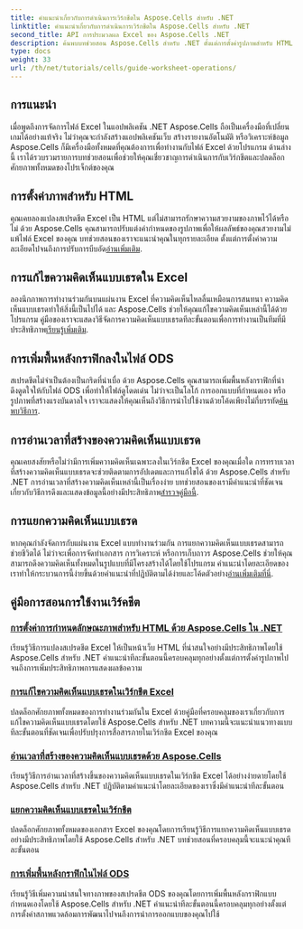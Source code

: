 ```yaml
---
title: คำแนะนำเกี่ยวกับการดำเนินการเวิร์กชีตใน Aspose.Cells สำหรับ .NET
linktitle: คำแนะนำเกี่ยวกับการดำเนินการเวิร์กชีตใน Aspose.Cells สำหรับ .NET
second_title: API การประมวลผล Excel ของ Aspose.Cells .NET
description: ค้นพบบทช่วยสอน Aspose.Cells สำหรับ .NET ตั้งแต่การตั้งค่ารูปภาพสำหรับ HTML ไปจนถึงการเพิ่มพื้นหลังกราฟิกใน ODS เรียนรู้ด้วยคำแนะนำทีละขั้นตอน
type: docs
weight: 33
url: /th/net/tutorials/cells/guide-worksheet-operations/
---
```

## การแนะนำ

เมื่อพูดถึงการจัดการไฟล์ Excel ในแอปพลิเคชัน .NET Aspose.Cells ถือเป็นเครื่องมือที่เปลี่ยนเกมได้อย่างแท้จริง ไม่ว่าคุณจะกำลังสร้างแอปพลิเคชันเว็บ สร้างรายงานอัตโนมัติ หรือวิเคราะห์ข้อมูล Aspose.Cells ก็มีเครื่องมือทั้งหมดที่คุณต้องการเพื่อทำงานกับไฟล์ Excel ด้วยโปรแกรม ด้านล่างนี้ เราได้รวบรวมรายการบทช่วยสอนเพื่อช่วยให้คุณเชี่ยวชาญการดำเนินการกับเวิร์กชีตและปลดล็อกศักยภาพทั้งหมดของโปรเจ็กต์ของคุณ

## การตั้งค่าภาพสำหรับ HTML 
 
คุณเคยลองแปลงสเปรดชีต Excel เป็น HTML แต่ไม่สามารถรักษาความสวยงามของภาพไว้ได้หรือไม่ ด้วย Aspose.Cells คุณสามารถปรับแต่งค่ากำหนดของรูปภาพเพื่อให้ผลลัพธ์ของคุณสวยงามไม่แพ้ไฟล์ Excel ของคุณ บทช่วยสอนของเราจะแนะนำคุณในทุกรายละเอียด ตั้งแต่การตั้งค่าความละเอียดไปจนถึงการปรับการบีบอัด[อ่านเพิ่มเติม](./setting-image-preferences/).

## การแก้ไขความคิดเห็นแบบเธรดใน Excel 
 
 ลองนึกภาพการทำงานร่วมกันบนแผ่นงาน Excel ที่ความคิดเห็นไหลลื่นเหมือนการสนทนา ความคิดเห็นแบบเธรดทำให้สิ่งนี้เป็นไปได้ และ Aspose.Cells ช่วยให้คุณแก้ไขความคิดเห็นเหล่านี้ได้ด้วยโปรแกรม คู่มือของเราจะแสดงวิธีจัดการความคิดเห็นแบบเธรดทีละขั้นตอนเพื่อการทำงานเป็นทีมที่มีประสิทธิภาพ[เรียนรู้เพิ่มเติม](./editing-threaded-comments/).

## การเพิ่มพื้นหลังกราฟิกลงในไฟล์ ODS
  
 สเปรดชีตไม่จำเป็นต้องเป็นกริดที่น่าเบื่อ ด้วย Aspose.Cells คุณสามารถเพิ่มพื้นหลังกราฟิกที่น่าดึงดูดใจให้กับไฟล์ ODS เพื่อทำให้ไฟล์ดูโดดเด่น ไม่ว่าจะเป็นโลโก้ การออกแบบที่กำหนดเอง หรือรูปภาพที่สร้างแรงบันดาลใจ เราจะแสดงให้คุณเห็นถึงวิธีการนำไปใช้งานด้วยโค้ดเพียงไม่กี่บรรทัด[ค้นพบวิธีการ](./adding-graphic-background-in-ods-file/).

## การอ่านเวลาที่สร้างของความคิดเห็นแบบเธรด  

 คุณเคยสงสัยหรือไม่ว่ามีการเพิ่มความคิดเห็นเฉพาะลงในเวิร์กชีต Excel ของคุณเมื่อใด การทราบเวลาที่สร้างความคิดเห็นแบบเธรดจะช่วยติดตามการอัปเดตและการแก้ไขได้ ด้วย Aspose.Cells สำหรับ .NET การอ่านเวลาที่สร้างความคิดเห็นเหล่านี้เป็นเรื่องง่าย บทช่วยสอนของเรามีคำแนะนำที่ชัดเจนเกี่ยวกับวิธีการดึงและแสดงข้อมูลนี้อย่างมีประสิทธิภาพ[สำรวจคู่มือนี้](./read-created-time-of-threaded-comment/).

## การแยกความคิดเห็นแบบเธรด  

 หากคุณกำลังจัดการกับแผ่นงาน Excel แบบทำงานร่วมกัน การแยกความคิดเห็นแบบเธรดสามารถช่วยชีวิตได้ ไม่ว่าจะเพื่อการจัดทำเอกสาร การวิเคราะห์ หรือการเก็บถาวร Aspose.Cells ช่วยให้คุณสามารถดึงความคิดเห็นทั้งหมดในรูปแบบที่มีโครงสร้างได้โดยใช้โปรแกรม คำแนะนำโดยละเอียดของเราทำให้กระบวนการนี้ง่ายขึ้นด้วยคำแนะนำที่ปฏิบัติตามได้ง่ายและโค้ดตัวอย่าง[อ่านเพิ่มเติมที่นี่](./extract-threaded-comments/).

## คู่มือการสอนการใช้งานเวิร์คชีต
### [การตั้งค่าการกำหนดลักษณะภาพสำหรับ HTML ด้วย Aspose.Cells ใน .NET](./setting-image-preferences/)
เรียนรู้วิธีการแปลงสเปรดชีต Excel ให้เป็นหน้าเว็บ HTML ที่น่าสนใจอย่างมีประสิทธิภาพโดยใช้ Aspose.Cells สำหรับ .NET คำแนะนำทีละขั้นตอนนี้ครอบคลุมทุกอย่างตั้งแต่การตั้งค่ารูปภาพไปจนถึงการเพิ่มประสิทธิภาพการแสดงผลข้อความ
### [การแก้ไขความคิดเห็นแบบเธรดในเวิร์กชีต Excel](./editing-threaded-comments/)
ปลดล็อกศักยภาพทั้งหมดของการทำงานร่วมกันใน Excel ด้วยคู่มือที่ครอบคลุมของเราเกี่ยวกับการแก้ไขความคิดเห็นแบบเธรดโดยใช้ Aspose.Cells สำหรับ .NET บทความนี้จะแนะนำแนวทางแบบทีละขั้นตอนที่ชัดเจนเพื่อปรับปรุงการสื่อสารภายในเวิร์กชีต Excel ของคุณ
### [อ่านเวลาที่สร้างของความคิดเห็นแบบเธรดด้วย Aspose.Cells](./read-created-time-of-threaded-comment/)
เรียนรู้วิธีการอ่านเวลาที่สร้างขึ้นของความคิดเห็นแบบเธรดในเวิร์กชีต Excel ได้อย่างง่ายดายโดยใช้ Aspose.Cells สำหรับ .NET ปฏิบัติตามคำแนะนำโดยละเอียดของเราซึ่งมีคำแนะนำทีละขั้นตอน
### [แยกความคิดเห็นแบบเธรดในเวิร์กชีต](./extract-threaded-comments/)
ปลดล็อกศักยภาพทั้งหมดของเอกสาร Excel ของคุณโดยการเรียนรู้วิธีการแยกความคิดเห็นแบบเธรดอย่างมีประสิทธิภาพโดยใช้ Aspose.Cells สำหรับ .NET บทช่วยสอนที่ครอบคลุมนี้จะแนะนำคุณทีละขั้นตอน
### [การเพิ่มพื้นหลังกราฟิกในไฟล์ ODS](./adding-graphic-background-in-ods-file/)
เรียนรู้วิธีเพิ่มความน่าสนใจทางภาพของสเปรดชีต ODS ของคุณโดยการเพิ่มพื้นหลังกราฟิกแบบกำหนดเองโดยใช้ Aspose.Cells สำหรับ .NET คำแนะนำทีละขั้นตอนนี้ครอบคลุมทุกอย่างตั้งแต่การตั้งค่าสภาพแวดล้อมการพัฒนาไปจนถึงการนำการออกแบบของคุณไปใช้